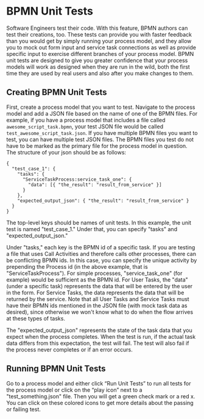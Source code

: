# BPMN Unit Tests

Software Engineers test their code.
With this feature, BPMN authors can test their creations, too.
These tests can provide you with faster feedback than you would get by simply running your process model, and they allow you to mock out form input and service task connections as well as provide specific input to exercise different branches of your process model.
BPMN unit tests are designed to give you greater confidence that your process models will work as designed when they are run in the wild, both the first time they are used by real users and also after you make changes to them.

## Creating BPMN Unit Tests

First, create a process model that you want to test.
Navigate to the process model and add a JSON file based on the name of one of the BPMN files.
For example, if you have a process model that includes a file called `awesome_script_task.bpmn`, your test JSON file would be called `test_awesome_script_task.json`.
If you have multiple BPMN files you want to test, you can have multiple test JSON files.
The BPMN files you test do not have to be marked as the primary file for the process model in question.
The structure of your json should be as follows:

    {
      "test_case_1": {
        "tasks": {
          "ServiceTaskProcess:service_task_one": {
            "data": [{ "the_result": "result_from_service" }]
          }
        },
        "expected_output_json": { "the_result": "result_from_service" }
      }
    }

The top-level keys should be names of unit tests.
In this example, the unit test is named "test_case_1."
Under that, you can specify "tasks" and "expected_output_json."

Under "tasks," each key is the BPMN id of a specific task.
If you are testing a file that uses Call Activities and therefore calls other processes, there can be conflicting BPMN ids.
In this case, you can specify the unique activity by prepending the Process id (in the above example, that is "ServiceTaskProcess").
For simple processes, "service_task_one" (for example) would be sufficient as the BPMN id.
For User Tasks, the "data" (under a specific task) represents the data that will be entered by the user in the form.
For Service Tasks, the data represents the data that will be returned by the service.
Note that all User Tasks and Service Tasks must have their BPMN ids mentioned in the JSON file (with mock task data as desired), since otherwise we won't know what to do when the flow arrives at these types of tasks.

The "expected_output_json" represents the state of the task data that you expect when the process completes.
When the test is run, if the actual task data differs from this expectation, the test will fail.
The test will also fail if the process never completes or if an error occurs.

## Running BPMN Unit Tests

Go to a process model and either click “Run Unit Tests” to run all tests for the process model or click on the “play icon” next to a "test_something.json" file.
Then you will get a green check mark or a red x.
You can click on these colored icons to get more details about the passing or failing test.
